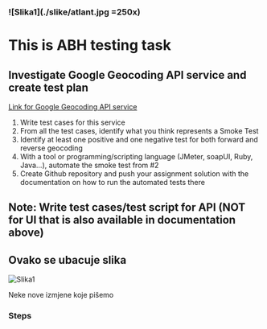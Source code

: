 ### ![Slika1](./slike/atlant.jpg =250x)
# This is ABH testing task

## Investigate Google Geocoding API service and create test plan

[Link for Google Geocoding API service](https://developers.google.com/maps/documentation/geocoding/intro#Geocoding)


1.	Write test cases for this service
2.	From all the test cases, identify what you think represents a Smoke Test
3.	Identify at least one positive and one negative test for both forward and reverse geocoding
4.	With a tool or programming/scripting language (JMeter, soapUI, Ruby, Java…), automate the smoke test from #2
5.	Create Github repository and push your assignment solution with the documentation on how to run the automated tests there

## Note: Write test cases/test script for API (NOT for UI that is also available in documentation above)




## Ovako se ubacuje slika

![Slika1](./slike/Slika1.PNG)

Neke nove izmjene koje pišemo

### Steps